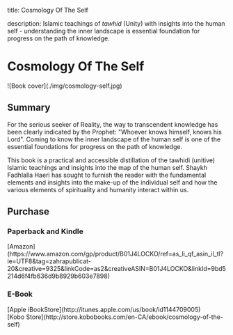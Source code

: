 title: Cosmology Of The Self

description: Islamic teachings of _tawhid_ (Unity) with insights into the human self - understanding the inner landscape is essential foundation for progress on the path of knowledge.

# Cosmology Of The Self

<div markdown="1" class="cover-image">
![Book cover](./img/cosmology-self.jpg)
</div>

## Summary

For the serious seeker of Reality, the way to transcendent knowledge has been clearly indicated by the Prophet: "Whoever knows himself, knows his Lord". Coming to know the inner landscape of the human self is one of the essential foundations for progress on the path of knowledge.

This book is a practical and accessible distillation of the tawhidi (unitive) Islamic teachings and insights into the map of the human self. Shaykh Fadhlalla Haeri has sought to furnish the reader with the fundamental elements and insights into the make-up of the individual self and how the various elements of spirituality and humanity interact within us. 

## Purchase

### Paperback and Kindle

<div markdown="3" class="purchase-link">
[Amazon](https://www.amazon.com/gp/product/B01J4LOCKO/ref=as_li_qf_asin_il_tl?ie=UTF8&tag=zahrapublicat-20&creative=9325&linkCode=as2&creativeASIN=B01J4LOCKO&linkId=9bd5214d6f4fb636d9b8929b603e7898)
</div>

### E-Book

<div markdown="3" class="purchase-link">
[Apple iBookStore](http://itunes.apple.com/us/book/id1144709005)
</div>

<div markdown="3" class="purchase-link">
[Kobo Store](http://store.kobobooks.com/en-CA/ebook/cosmology-of-the-self)
</div>